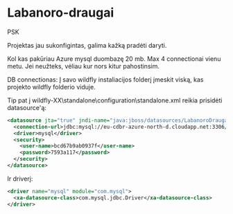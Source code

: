 # Labanoro-draugai
PSK

Projektas jau sukonfigintas, galima kažką pradėti daryti.

Kol kas pakūriau Azure mysql duombazę 20 mb. Max 4 connectionai vienu metu. Jei neužteks, vėliau kur nors kitur pahostinsim.

DB connectionas:
Į savo wildfly instaliacijos folderį įmeskit viską, kas projekto wildfly folderio viduje.

Tip pat į wildfly-XX\standalone\configuration\standalone.xml reikia prisidėti datasource'ą:
```xml             
<datasource jta="true" jndi-name="java:jboss/datasources/LabanoroDraugaiDS" pool-name="LabanoroDraugaiDS" enabled="true" use-java-context="true">
  <connection-url>jdbc:mysql://eu-cdbr-azure-north-d.cloudapp.net:3306/Labanoro-draugai-db</connection-url>
  <driver>mysql</driver>
  <security>
    <user-name>bcd67b9ab0937f</user-name>
    <password>7593a117</password>
  </security>
</datasource>
```

Ir driverį: 
```xml
<driver name="mysql" module="com.mysql">
  <xa-datasource-class>com.mysql.jdbc.Driver</xa-datasource-class>
</driver>
```

